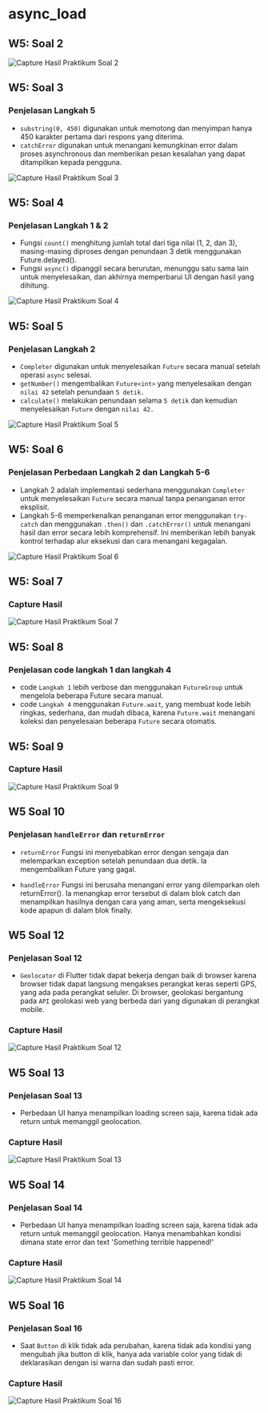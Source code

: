 # async_load

## W5: Soal 2

![Capture Hasil Praktikum Soal 2](./assets/soal2.png)

## W5: Soal 3

### Penjelasan Langkah 5

- `substring(0, 450)` digunakan untuk memotong dan menyimpan hanya 450 karakter pertama dari respons yang diterima.
- `catchError` digunakan untuk menangani kemungkinan error dalam proses asynchronous dan memberikan pesan kesalahan yang dapat ditampilkan kepada pengguna.

![Capture Hasil Praktikum Soal 3](./assets/soal3.gif)

## W5: Soal 4

### Penjelasan Langkah 1 & 2

- Fungsi `count()` menghitung jumlah total dari tiga nilai (1, 2, dan 3), masing-masing diproses dengan penundaan 3 detik menggunakan Future.delayed().
- Fungsi `async()` dipanggil secara berurutan, menunggu satu sama lain untuk menyelesaikan, dan akhirnya memperbarui UI dengan hasil yang dihitung.

![Capture Hasil Praktikum Soal 4](./assets/soal4.gif)

## W5: Soal 5

### Penjelasan Langkah 2

- `Completer` digunakan untuk menyelesaikan `Future` secara manual setelah operasi `async` selesai.
- `getNumber()` mengembalikan `Future<int>` yang menyelesaikan dengan `nilai 42` setelah penundaan `5 detik.`
- `calculate()` melakukan penundaan selama `5 detik` dan kemudian menyelesaikan `Future` dengan `nilai 42.`

![Capture Hasil Praktikum Soal 5](./assets/soal5.gif)

## W5: Soal 6

### Penjelasan Perbedaan Langkah 2 dan Langkah 5-6

- Langkah 2 adalah implementasi sederhana menggunakan `Completer` untuk menyelesaikan `Future` secara manual tanpa penanganan error eksplisit.
- Langkah 5-6 memperkenalkan penanganan error menggunakan `try-catch` dan menggunakan `.then()` dan `.catchError()` untuk menangani hasil dan error secara lebih komprehensif. Ini memberikan lebih banyak kontrol terhadap alur eksekusi dan cara menangani kegagalan.

![Capture Hasil Praktikum Soal 6](./assets/soal6.gif)

## W5: Soal 7

### Capture Hasil

![Capture Hasil Praktikum Soal 7](./assets/soal7.gif)

## W5: Soal 8

### Penjelasan code langkah 1 dan langkah 4

- code `Langkah 1` lebih verbose dan menggunakan `FutureGroup` untuk mengelola beberapa Future secara manual.
- code `Langkah 4` menggunakan `Future.wait`, yang membuat kode lebih ringkas, sederhana, dan mudah dibaca, karena `Future.wait` menangani koleksi dan penyelesaian beberapa `Future` secara otomatis.

## W5: Soal 9

### Capture Hasil

![Capture Hasil Praktikum Soal 9](./assets/soal9.gif)

## W5 Soal 10

### Penjelasan `handleError` dan `returnError`

- `returnError` Fungsi ini menyebabkan error dengan sengaja dan melemparkan exception setelah penundaan dua detik. Ia mengembalikan Future yang gagal.

- `handleError` Fungsi ini berusaha menangani error yang dilemparkan oleh returnError(). Ia menangkap error tersebut di dalam blok catch dan menampilkan hasilnya dengan cara yang aman, serta mengeksekusi kode apapun di dalam blok finally.

## W5 Soal 12

### Penjelasan Soal 12

- `Geolocator` di Flutter tidak dapat bekerja dengan baik di browser karena browser tidak dapat langsung mengakses perangkat keras seperti GPS, yang ada pada perangkat seluler. Di browser, geolokasi bergantung pada `API` geolokasi web yang berbeda dari yang digunakan di perangkat mobile.

### Capture Hasil

![Capture Hasil Praktikum Soal 12](./assets/soal12.gif)

## W5 Soal 13

### Penjelasan Soal 13

- Perbedaan UI hanya menampilkan loading screen saja, karena tidak ada return untuk memanggil geolocation.

### Capture Hasil

![Capture Hasil Praktikum Soal 13](./assets/soal13.gif)

## W5 Soal 14

### Penjelasan Soal 14

- Perbedaan UI hanya menampilkan loading screen saja, karena tidak ada return untuk memanggil geolocation. Hanya menambahkan kondisi dimana state error dan text 'Something terrible happened!'

### Capture Hasil

![Capture Hasil Praktikum Soal 14](./assets/soal13.gif)

## W5 Soal 16

### Penjelasan Soal 16

- Saat `Button` di klik tidak ada perubahan, karena tidak ada kondisi yang mengubah jika button di klik, hanya ada variable color yang tidak di deklarasikan dengan isi warna dan sudah pasti error.

### Capture Hasil

![Capture Hasil Praktikum Soal 16](./assets/soal16.gif)
